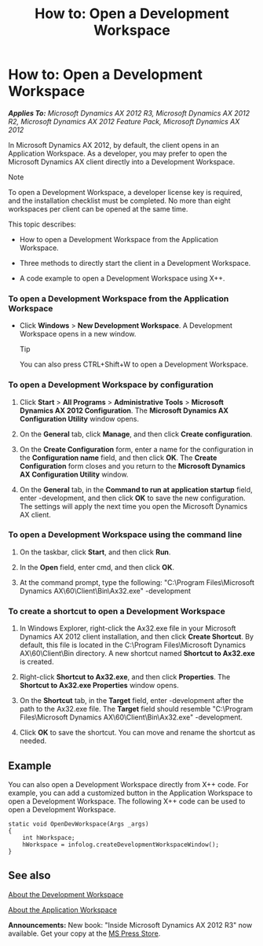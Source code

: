 ﻿---
title: 'How to: Open a Development Workspace'
TOCTitle: 'How to: Open a Development Workspace'
ms:assetid: 7363e6c5-afa2-4a70-90de-e1dc5359c5cd
ms:mtpsurl: https://msdn.microsoft.com/en-us/library/Gg846350(v=AX.60)
ms:contentKeyID: 35245905
ms.date: 05/18/2015
mtps_version: v=AX.60
---

# How to: Open a Development Workspace 


_**Applies To:** Microsoft Dynamics AX 2012 R3, Microsoft Dynamics AX 2012 R2, Microsoft Dynamics AX 2012 Feature Pack, Microsoft Dynamics AX 2012_

In Microsoft Dynamics AX 2012, by default, the client opens in an Application Workspace. As a developer, you may prefer to open the Microsoft Dynamics AX client directly into a Development Workspace.


> [!NOTE]
> <P>To open a Development Workspace, a developer license key is required, and the installation checklist must be completed. No more than eight workspaces per client can be opened at the same time.</P>



This topic describes:

  - How to open a Development Workspace from the Application Workspace.

  - Three methods to directly start the client in a Development Workspace.

  - A code example to open a Development Workspace using X++.

### To open a Development Workspace from the Application Workspace

  - Click **Windows** \> **New Development Workspace**. A Development Workspace opens in a new window.
    

    > [!TIP]
    > <P>You can also press CTRL+Shift+W to open a Development Workspace.</P>



### To open a Development Workspace by configuration

1.  Click **Start** \> **All Programs** \> **Administrative Tools** \> **Microsoft Dynamics AX 2012 Configuration**. The **Microsoft Dynamics AX Configuration Utility** window opens.

2.  On the **General** tab, click **Manage**, and then click **Create configuration**.

3.  On the **Create Configuration** form, enter a name for the configuration in the **Configuration name** field, and then click **OK**. The **Create Configuration** form closes and you return to the **Microsoft Dynamics AX Configuration Utility** window.

4.  On the **General** tab, in the **Command to run at application startup** field, enter -development, and then click **OK** to save the new configuration. The settings will apply the next time you open the Microsoft Dynamics AX client.

### To open a Development Workspace using the command line

1.  On the taskbar, click **Start**, and then click **Run**.

2.  In the **Open** field, enter cmd, and then click **OK**.

3.  At the command prompt, type the following: "C:\\Program Files\\Microsoft Dynamics AX\\60\\Client\\Bin\\Ax32.exe" -development

### To create a shortcut to open a Development Workspace

1.  In Windows Explorer, right-click the Ax32.exe file in your Microsoft Dynamics AX 2012 client installation, and then click **Create Shortcut**. By default, this file is located in the C:\\Program Files\\Microsoft Dynamics AX\\60\\Client\\Bin directory. A new shortcut named **Shortcut to Ax32.exe** is created.

2.  Right-click **Shortcut to Ax32.exe**, and then click **Properties**. The **Shortcut to Ax32.exe Properties** window opens.

3.  On the **Shortcut** tab, in the **Target** field, enter -development after the path to the Ax32.exe file. The **Target** field should resemble "C:\\Program Files\\Microsoft Dynamics AX\\60\\Client\\Bin\\Ax32.exe" -development.

4.  Click **OK** to save the shortcut. You can move and rename the shortcut as needed.

## Example

You can also open a Development Workspace directly from X++ code. For example, you can add a customized button in the Application Workspace to open a Development Workspace. The following X++ code can be used to open a Development Workspace.

    static void OpenDevWorkspace(Args _args)
    {
        int hWorkspace;
        hWorkspace = infolog.createDevelopmentWorkspaceWindow();
    }

## See also

[About the Development Workspace](about-the-development-workspace.md)

[About the Application Workspace](about-the-application-workspace.md)

  
**Announcements:** New book: "Inside Microsoft Dynamics AX 2012 R3" now available. Get your copy at the [MS Press Store](https://www.microsoftpressstore.com/store/inside-microsoft-dynamics-ax-2012-r3-9780735685109).

